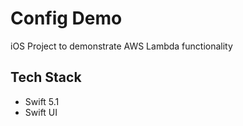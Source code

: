 # Config Demo

iOS Project to demonstrate AWS Lambda functionality

## Tech Stack

- Swift 5.1
- Swift UI